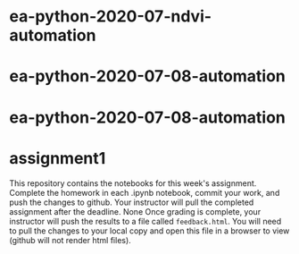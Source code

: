 # ea-python-2020-07-ndvi-automation
# ea-python-2020-07-08-automation
# ea-python-2020-07-08-automation
# assignment1
This repository contains the notebooks for this week's assignment.
Complete the homework in each .ipynb notebook, commit your work, and
push the changes to github. Your instructor will pull the completed
assignment after the deadline.
None
Once grading is complete, your instructor will push the results to a
file called `feedback.html`. You will need to pull the changes to your
local copy and open this file in a browser to view (github will not
render html files).
